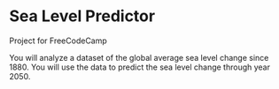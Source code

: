 # Sea Level Predictor

Project for FreeCodeCamp

You will analyze a dataset of the global average sea level change since 1880. You will use the data to predict the sea level change through year 2050.
